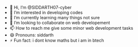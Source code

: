 - 👋 Hi, I’m @SIDDARTH07-cyber
- 👀 I’m interested in developing codes
- 🌱 I’m currently learning many things not sure
- 💞️ I’m looking to collaborate on web developement 
- 📫 How to reach me give some minor web development tasks
- 😄 Pronouns: siddarth 
- ⚡ Fun fact: i dont know maths but i am in btech

<!---
SIDDARTH07-cyber/SIDDARTH07-cyber is a ✨ special ✨ repository because its `README.md` (this file) appears on your GitHub profile.
You can click the Preview link to take a look at your changes.
--->
